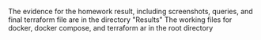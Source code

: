 The evidence for the homework result, including screenshots, queries, and final terraform file are in the directory "Results"
The working files for docker, docker compose, and terraform ar in the root directory
